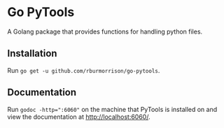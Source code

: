 # Go PyTools

A Golang package that provides functions for handling python files.

## Installation

Run `go get -u github.com/rburmorrison/go-pytools`.

## Documentation

Run `godoc -http=":6060"` on the machine that PyTools is installed on and view the documentation at [http://localhost:6060/](http://localhost:6060/).
